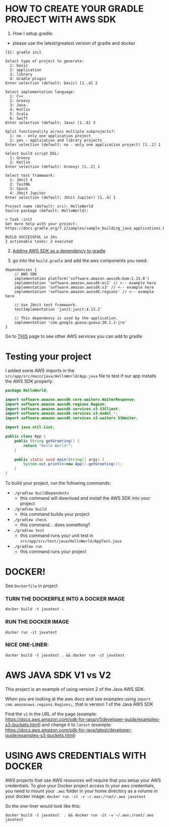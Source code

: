 # HOW TO CREATE YOUR GRADLE PROJECT WITH AWS SDK

1. How I setup gradle:

* please use the latest/greatest version of gradle and docker

```
[$]: gradle init

Select type of project to generate:
  1: basic
  2: application
  3: library
  4: Gradle plugin
Enter selection (default: basic) [1..4] 2

Select implementation language:
  1: C++
  2: Groovy
  3: Java
  4: Kotlin
  5: Scala
  6: Swift
Enter selection (default: Java) [1..6] 3

Split functionality across multiple subprojects?:
  1: no - only one application project
  2: yes - application and library projects
Enter selection (default: no - only one application project) [1..2] 1

Select build script DSL:
  1: Groovy
  2: Kotlin
Enter selection (default: Groovy) [1..2] 1

Select test framework:
  1: JUnit 4
  2: TestNG
  3: Spock
  4: JUnit Jupiter
Enter selection (default: JUnit Jupiter) [1..4] 1

Project name (default: src): HelloWorld
Source package (default: HelloWorld): 

> Task :init
Get more help with your project: https://docs.gradle.org/7.2/samples/sample_building_java_applications.html

BUILD SUCCESSFUL in 34s
2 actionable tasks: 2 executed
```

2. [Adding AWS SDK as a dependency to gradle](https://docs.aws.amazon.com/sdk-for-java/latest/developer-guide/setup-project-gradle.html)

3. go into the `build.gradle` and add the aws components you need:
```GRADLE
dependencies {
    // AWS SDK
    implementation platform('software.amazon.awssdk:bom:2.15.0')
    implementation 'software.amazon.awssdk:ec2' // <-- example here
    implementation 'software.amazon.awssdk:s3' // <-- example here
    implementation 'software.amazon.awssdk:regions' // <-- example here

    // Use JUnit test framework.
    testImplementation 'junit:junit:4.13.2'

    // This dependency is used by the application.
    implementation 'com.google.guava:guava:30.1.1-jre'
}
```

Go to [THIS](https://mvnrepository.com/artifact/software.amazon.awssdk/bom/2.17.50) page to see other AWS services you can add to gradle

# Testing your project

I added some AWS imports in the `src/app/src/main/java/HelloWorld/App.java` file to test if our app installs the AWS SDK properly:
```JAVA
package HelloWorld;

import software.amazon.awssdk.core.waiters.WaiterResponse;
import software.amazon.awssdk.regions.Region;
import software.amazon.awssdk.services.s3.S3Client;
import software.amazon.awssdk.services.s3.model.*;
import software.amazon.awssdk.services.s3.waiters.S3Waiter;

import java.util.List;

public class App {
    public String getGreeting() {
        return "Hello World!";
    }

    public static void main(String[] args) {
        System.out.println(new App().getGreeting());
    }
}
```

To build your project, run the following commands:
* `./gradlew buildDependents`
    * this command will download and install the AWS SDK into your project
* `./gradlew build` 
    * this command builds your project
* `./gradlew check`
    * this command... does something?
* `./gradlew test`
    * this command runs your unit test in `src/app/src/test/java/HelloWorld/AppTest.java`
* `./gradlew run`
    * this command runs your project

# DOCKER!
See `Dockerfile` in project

### TURN THE DOCKERFILE INTO A DOCKER IMAGE
`docker build -t javatest .`

### RUN THE DOCKER IMAGE
`docker run -it javatest`

### NICE ONE-LINER:
`docker build -t javatest . && docker run -it javatest`

# AWS JAVA SDK V1 vs V2
This project is an example of using version 2 of the Java AWS SDK.

When you are looking at the aws docs and see examples using `import com.amazonaws.regions.Regions;`,
that is version 1 of the Java AWS SDK

Find the `v1` in the URL of the page (example: https://docs.aws.amazon.com/sdk-for-java/v1/developer-guide/examples-s3-buckets.html) and change it to `latest` (example: https://docs.aws.amazon.com/sdk-for-java/latest/developer-guide/examples-s3-buckets.html)

# USING AWS CREDENTIALS WITH DOCKER
AWS projects that use AWS resources will require that you setup your AWS credentials. To give your Docker project access to your aws credentials, you need to mount your `.aws` folder in your home directory as a volume in your docker image:
`docker run -it -v ~/.aws:/root/.aws javatest`

So the one-liner would look like this:

`docker build -t javatest  . && docker run -it -v ~/.aws:/root/.aws javatest`